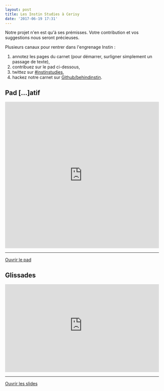 ```yaml
---
layout: post
title: Les Instin Studies à Cerisy
date: '2017-06-19 17:31'
---
```


Notre projet n'en est qu'à ses prémisses. Votre contribution et vos suggestions nous seront précieuses.

Plusieurs canaux pour rentrer dans l'engrenage Instin :

1. annotez les pages du carnet (pour démarrer, surligner simplement un passage de texte),
2. contribuez sur le pad ci-dessous,
3. twittez sur [#instinstudies](https://twitter.com/search?f=tweets&q=%23instinstudies&src=typd),
4. hackez notre carnet sur [Github/behindinstin](https://github.com/lakonis/behindinstin).


## Pad [...]atif

<iframe name="embed_readwrite" src="https://annuel2.framapad.org/p/InstinStudies_Cerisy2017?showControls=true&showChat=true&showLineNumbers=true&useMonospaceFont=false" style="width:100%;height:50vw;border:none;"></iframe>

---

<a class="btn btn-default btn-sm" href="https://annuel2.framapad.org/p/InstinStudies_Cerisy2017" title="Contribute to #Instin Studies">
<i class="fa fa-pencil"></i> Ouvrir le pad
</a>

## Glissades
<iframe src="https://ecrituresnumeriques.github.io/sInstinCerisy/#/"  style="width:100%;height:30vw;border:none;"></iframe>

---

<a class="btn btn-default btn-sm" href="https://ecrituresnumeriques.github.io/sInstinCerisy/#/" title="Éditorialisation et littérature - le cas du Général Instin»">
<i class="fa fa-eye"></i> Ouvrir les slides
</a>
